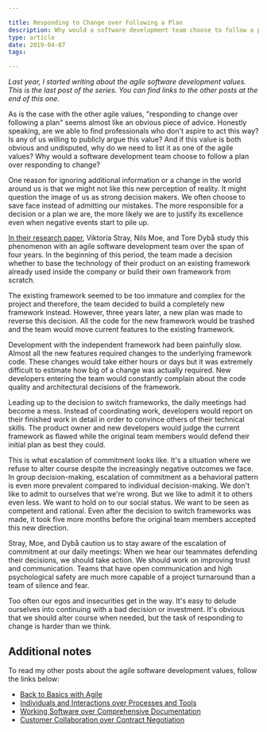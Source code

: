 ```yaml
---

title: Responding to Change over Following a Plan
description: Why would a software development team choose to follow a plan over responding to change?
type: article
date: 2019-04-07
tags:

---
```


*Last year, I started writing about the agile software development values. This is the last post of the series. You can find links to the other posts at the end of this one.*

As is the case with the other agile values, "responding to change over following a plan" seems almost like an obvious piece of advice. Honestly speaking, are we able to find professionals who don't aspire to act this way? Is any of us willing to publicly argue this value? And if this value is both obvious and undisputed, why do we need to list it as one of the agile values? Why would a software development team choose to follow a plan over responding to change?

One reason for ignoring additional information or a change in the world around us is that we might not like this new perception of reality. It might question the image of us as strong decision makers. We often choose to save face instead of admitting our mistakes. The more responsible for a decision or a plan we are, the more likely we are to justify its excellence even when negative events start to pile up.

[In their research paper](https://link.springer.com/chapter/10.1007%2F978-3-642-30350-0_11), Viktoria Stray, Nils Moe, and Tore Dybå study this phenomenon with an agile software development team over the span of four years. In the beginning of this period, the team made a decision whether to base the technology of their product on an existing framework already used inside the company or build their own framework from scratch.

The existing framework seemed to be too immature and complex for the project and therefore, the team decided to build a completely new framework instead. However, three years later, a new plan was made to reverse this decision. All the code for the new framework would be trashed and the team would move current features to the existing framework.

Development with the independent framework had been painfully slow. Almost all the new features required changes to the underlying framework code. These changes would take either hours or days but it was extremely difficult to estimate how big of a change was actually required. New developers entering the team would constantly complain about the code quality and architectural decisions of the framework.

Leading up to the decision to switch frameworks, the daily meetings had become a mess. Instead of coordinating work, developers would report on their finished work in detail in order to convince others of their technical skills. The product owner and new developers would judge the current framework as flawed while the original team members would defend their initial plan as best they could.

This is what escalation of commitment looks like. It's a situation where we refuse to alter course despite the increasingly negative outcomes we face. In group decision-making, escalation of commitment as a behavioral pattern is even more prevalent compared to individual decision-making. We don't like to admit to ourselves that we're wrong. But we like to admit it to others even less. We want to hold on to our social status. We want to be seen as competent and rational. Even after the decision to switch frameworks was made, it took five more months before the original team members accepted this new direction.

Stray, Moe, and Dybå caution us to stay aware of the escalation of commitment at our daily meetings: When we hear our teammates defending their decisions, we should take action. We should work on improving trust and communication. Teams that have open communication and high psychological safety are much more capable of a project turnaround than a team of silence and fear.

Too often our egos and insecurities get in the way. It's easy to delude ourselves into continuing with a bad decision or investment. It's obvious that we should alter course when needed, but the task of responding to change is harder than we think.

## Additional notes

To read my other posts about the agile software development values, follow the links below:

* [Back to Basics with Agile](/posts/back-to-basics-with-agile/)
* [Individuals and Interactions over Processes and Tools](/posts/individuals-and-interactions-over-processes-and-tools/)
* [Working Software over Comprehensive Documentation](/posts/working-software-over-comprehensive-documentation/)
* [Customer Collaboration over Contract Negotiation](/posts/customer-collaboration-over-contract-negotiation/)
